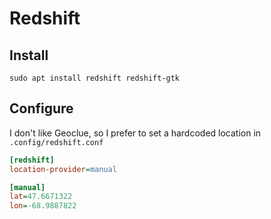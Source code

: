 # Redshift

## Install

    sudo apt install redshift redshift-gtk

## Configure

I don't like Geoclue, so I prefer to set a hardcoded location in `.config/redshift.conf`

```ini
[redshift]
location-provider=manual

[manual]
lat=47.6671322
lon=-68.9887822
```
